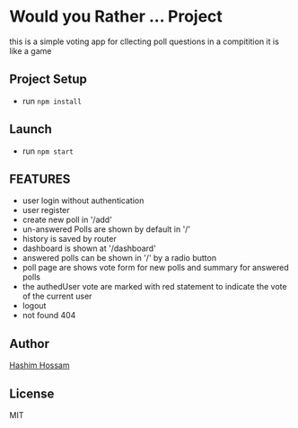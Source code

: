 # Would you Rather ... Project

this is a simple voting app for cllecting poll questions in a compitition it is like a game

## Project Setup

- run `npm install`

## Launch

- run `npm start`

## FEATURES

- user login without authentication
- user register
- create new poll in '/add'
- un-answered Polls are shown by default in '/'
- history is saved by router
- dashboard is shown at '/dashboard'
- answered polls can be shown in '/' by a radio button
- poll page are shows vote form for new polls and summary for answered polls
- the authedUser vote are marked with red statement to indicate the vote of the current user
- logout
- not found 404

## Author

[Hashim Hossam](https://cse-hashim.github.io/cv/)

## License

MIT
